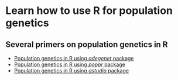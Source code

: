 # Learn how to use R for population genetics

## Several primers on population genetics in R

* [Population genetics in R using *adegenet* package](http://adegenet.r-forge.r-project.org/)
* [Population genetics in R using *poppr* package](http://grunwaldlab.github.io/Population_Genetics_in_R/)
* [Population genetics in R using *gstudio* package](http://dyerlab.github.io/gstudio/)
